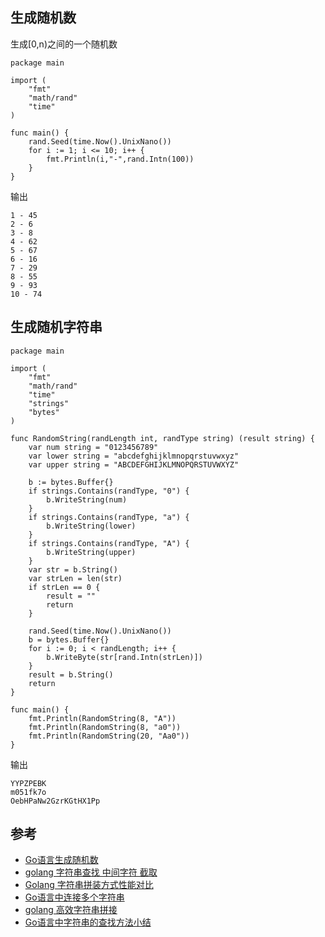 ## 生成随机数

生成[0,n)之间的一个随机数

```
package main

import (
    "fmt"
    "math/rand"
    "time"
)

func main() {
    rand.Seed(time.Now().UnixNano())
    for i := 1; i <= 10; i++ {
        fmt.Println(i,"-",rand.Intn(100))
    }
}
```

输出

```
1 - 45
2 - 6
3 - 8
4 - 62
5 - 67
6 - 16
7 - 29
8 - 55
9 - 93
10 - 74
```

## 生成随机字符串

```
package main

import (
    "fmt"
    "math/rand"
    "time"
    "strings"
    "bytes"
)

func RandomString(randLength int, randType string) (result string) {
    var num string = "0123456789"
    var lower string = "abcdefghijklmnopqrstuvwxyz"
    var upper string = "ABCDEFGHIJKLMNOPQRSTUVWXYZ"

    b := bytes.Buffer{}
    if strings.Contains(randType, "0") {
        b.WriteString(num)
    }
    if strings.Contains(randType, "a") {
        b.WriteString(lower)
    }
    if strings.Contains(randType, "A") {
        b.WriteString(upper)
    }
    var str = b.String()
    var strLen = len(str)
    if strLen == 0 {
        result = ""
        return
    }

    rand.Seed(time.Now().UnixNano())
    b = bytes.Buffer{}
    for i := 0; i < randLength; i++ {
        b.WriteByte(str[rand.Intn(strLen)])
    }
    result = b.String()
    return
}

func main() {
    fmt.Println(RandomString(8, "A"))
    fmt.Println(RandomString(8, "a0"))
    fmt.Println(RandomString(20, "Aa0"))
}
```

输出

```
YYPZPEBK
m051fk7o
OebHPaNw2GzrKGtHX1Pp
```

## 参考

- [Go语言生成随机数](http://outofmemory.cn/code-snippet/4781/Go-language-produce-suiji-shu)
- [golang 字符串查找 中间字符 截取](http://studygolang.com/articles/780)
- [Golang 字符串拼装方式性能对比](https://my.oschina.net/shou1156226/blog/900589)
- [Go语言中连接多个字符串](http://www.thinksaas.cn/news/0/46/46243.html)
- [golang 高效字符串拼接](http://studygolang.com/articles/3427)
- [Go语言中字符串的查找方法小结](http://www.jb51.net/article/73981.htm)